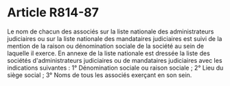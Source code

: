 # Article R814-87

Le nom de chacun des associés sur la liste nationale des administrateurs judiciaires ou sur la liste nationale des mandataires judiciaires est suivi de la mention de la raison ou dénomination sociale de la société au sein de laquelle il exerce.   En annexe de la liste nationale est dressée la liste des sociétés d'administrateurs judiciaires ou de mandataires judiciaires avec les indications suivantes :   1° Dénomination sociale ou raison sociale ;   2° Lieu du siège social ;   3° Noms de tous les associés exerçant en son sein.